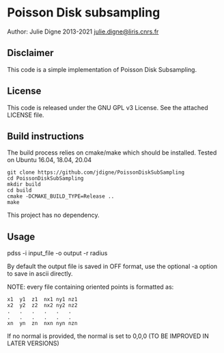# Poisson Disk subsampling

Author: Julie Digne 2013-2021
julie.digne@liris.cnrs.fr

## Disclaimer

This code is a simple implementation of Poisson Disk Subsampling.

## License

This code is released under the GNU GPL v3 License. See the attached LICENSE file.

## Build instructions

The build process relies on cmake/make which should be installed. Tested on Ubuntu 16.04, 18.04, 20.04

```
git clone https://github.com/jdigne/PoissonDiskSubSampling
cd PoissonDiskSubSampling
mkdir build
cd build
cmake -DCMAKE_BUILD_TYPE=Release ..
make
```

This project has no dependency.

## Usage

pdss -i input_file -o output -r radius 

By default the output file is saved in OFF format, use the optional -a option to save in ascii directly.

NOTE: every file containing oriented points is formatted as:

```
x1	y1	z1	nx1	ny1	nz1
x2	y2	z2	nx2	ny2	nz2
.	.	.	.	.	.
.	.	.	.	.	.
xn	yn	zn	nxn	nyn	nzn
```

If no normal is provided, the normal is set to 0,0,0 (TO BE IMPROVED IN LATER VERSIONS)
